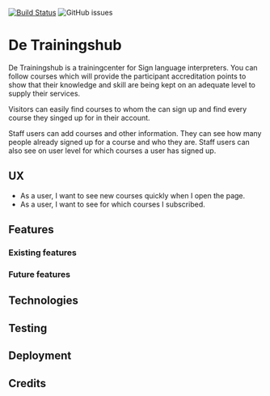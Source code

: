 [![Build Status](https://travis-ci.org/jdl208/trainingshub.svg?branch=master)](https://travis-ci.org/jdl208/trainingshub)
![GitHub issues](https://img.shields.io/github/issues-raw/jdl208/trainingshub)

# De Trainingshub

De Trainingshub is a trainingcenter for Sign language interpreters. You can follow courses which will provide the participant accreditation points to show that their knowledge and skill are being kept on an adequate level to supply their services.

Visitors can easily find courses to whom the can sign up and find every course they singed up for in their account.

Staff users can add courses and other information. They can see how many people already signed up for a course and who they are. Staff users can also see on user level for which courses a user has signed up.

## UX

-   As a user, I want to see new courses quickly when I open the page.
-   As a user, I want to see for which courses I subscribed.

## Features

### Existing features

### Future features

## Technologies

## Testing

## Deployment

## Credits
